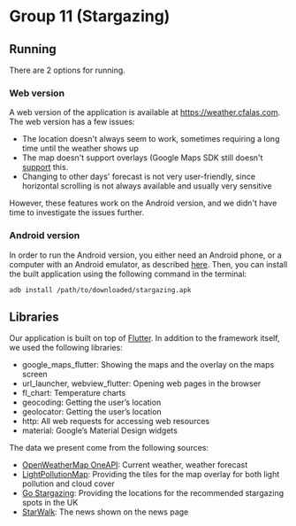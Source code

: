 # Group 11 (Stargazing)
## Running
There are 2 options for running.
### Web version
A web version of the application is available at <https://weather.cfalas.com>. The web version has a few issues:
- The location doesn't always seem to work, sometimes requiring a long time until the weather shows up
- The map doesn't support overlays (Google Maps SDK still doesn't [support](https://github.com/flutter/packages/pull/3538) this.
- Changing to other days' forecast is not very user-friendly, since horizontal scrolling is not always available and usually very sensitive

However, these features work on the Android version, and we didn't have time to investigate the issues further.

### Android version
In order to run the Android version, you either need an Android phone, or a computer with an Android emulator, as described [here](https://developer.android.com/design-for-safety/privacy-sandbox/download#emulator).
Then, you can install the built application using the following command in the terminal:
```
adb install /path/to/downloaded/stargazing.apk
```

## Libraries
Our application is built on top of [Flutter](https://flutter.dev/). In addition to the framework itself, we used the following libraries:
- google_maps_flutter: Showing the maps and the overlay on the maps screen
- url_launcher, webview_flutter: Opening web pages in the browser
- fl_chart: Temperature charts
- geocoding: Getting the user’s location
- geolocator: Getting the user’s location
- http: All web requests for accessing web resources
- material: Google’s Material Design widgets

The data we present come from the following sources:
- [OpenWeatherMap OneAPI](https://openweathermap.org/): Current weather, weather forecast
- [LightPollutionMap](https://www.lightpollutionmap.info): Providing the tiles for the map overlay for both light pollution and cloud cover
- [Go Stargazing](https://gostargazing.co.uk): Providing the locations for the recommended stargazing spots in the UK
- [StarWalk](https://starwalk.space/en/news): The news shown on the news page
